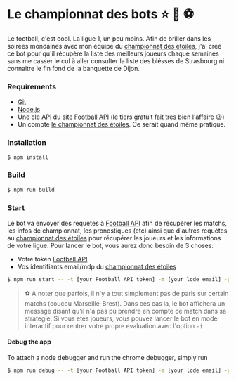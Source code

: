 # Le championnat des bots ⭐️ 🤖 ⚽️

Le football, c'est cool. La ligue 1, un peu moins. Afin de briller dans les soirées mondaines avec mon équipe du [championnat des étoiles](https://www.lechampionnatdesetoiles.fr), j'ai créé ce bot pour qu'il récupère la liste des meilleurs joueurs chaque semaines sans me casser le cul à aller consulter la liste des blésses de Strasbourg ni connaitre le fin fond de la banquette de Dijon.

### Requirements

- [Git](http://git-scm.com/)
- [Node.js](http://nodejs.org/)
- Une cle API du site [Football API](https://www.api-football.com/) (le tiers gratuit fait très bien l'affaire 😉)
- Un compte [le championnat des étoiles](https://www.lechampionnatdesetoiles.fr). Ce serait quand même pratique.

### Installation

```bash
$ npm install
```

### Build

```bash
$ npm run build
```

### Start

Le bot va envoyer des requètes à [Football API](https://www.api-football.com/) afin de récupérer les matchs, les infos de championnat, les pronostiques (etc) ainsi que d'autres requètes au [championnat des étoiles](https://www.lechampionnatdesetoiles.fr) pour récupérer les joueurs et les informations de votre ligue. Pour lancer le bot, vous aurez donc besoin de 3 choses:

- Votre token [Football API](https://www.api-football.com/)
- Vos identifiants email/mdp du [championnat des étoiles](https://www.lechampionnatdesetoiles.fr)

```bash
$ npm run start -- -t [your Football API token] -m [your lcde email] -p [your lcde password]
```

> ⚽️ A noter que parfois, il n'y a tout simplement pas de paris sur certain matchs (coucou Marseille-Brest). Dans ces cas la, le bot affichera un message disant qu'il n'a pas pu prendre en compte ce match dans sa strategie. Si vous etes joueurs, vous pouvez lancer le bot en mode interactif pour rentrer votre propre evaluation avec l'option `-i`

#### Debug the app

To attach a node debugger and run the chrome debugger, simply run

```bash
$ npm run debug -- -t [your Football API token] -m [your lcde email] -p [your lcde password]
```
